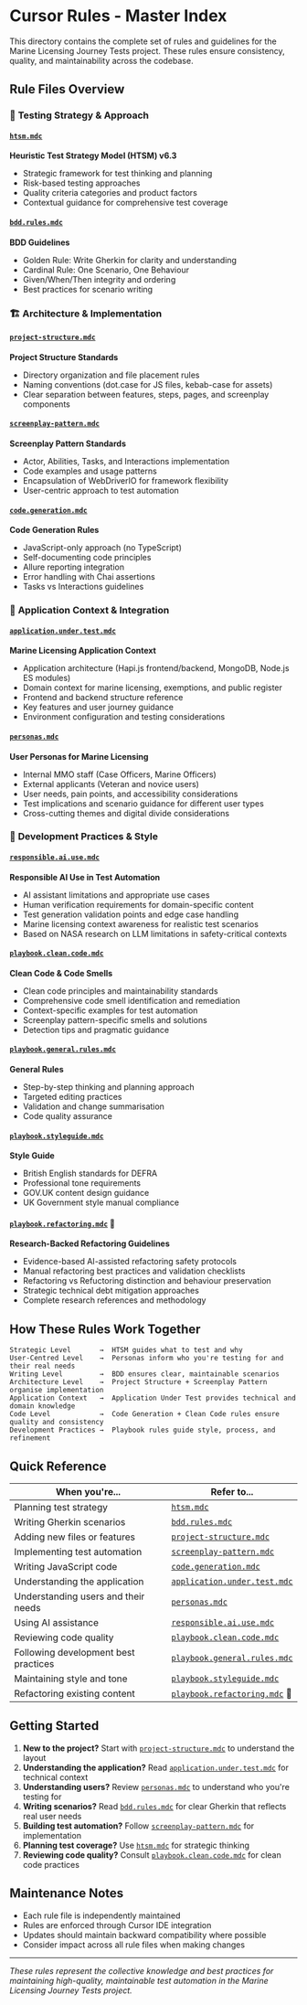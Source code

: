 # Cursor Rules - Master Index

This directory contains the complete set of rules and guidelines for the Marine Licensing Journey Tests project. These rules ensure consistency, quality, and maintainability across the codebase.

## Rule Files Overview

### 🎯 **Testing Strategy & Approach**

#### [`htsm.mdc`](./htsm.mdc)

**Heuristic Test Strategy Model (HTSM) v6.3**

- Strategic framework for test thinking and planning
- Risk-based testing approaches
- Quality criteria categories and product factors
- Contextual guidance for comprehensive test coverage

#### [`bdd.rules.mdc`](./bdd.rules.mdc)

**BDD Guidelines**

- Golden Rule: Write Gherkin for clarity and understanding
- Cardinal Rule: One Scenario, One Behaviour
- Given/When/Then integrity and ordering
- Best practices for scenario writing

### 🏗️ **Architecture & Implementation**

#### [`project-structure.mdc`](./project-structure.mdc)

**Project Structure Standards**

- Directory organization and file placement rules
- Naming conventions (dot.case for JS files, kebab-case for assets)
- Clear separation between features, steps, pages, and screenplay components

#### [`screenplay-pattern.mdc`](./screenplay-pattern.mdc)

**Screenplay Pattern Standards**

- Actor, Abilities, Tasks, and Interactions implementation
- Code examples and usage patterns
- Encapsulation of WebDriverIO for framework flexibility
- User-centric approach to test automation

#### [`code.generation.mdc`](./code.generation.mdc)

**Code Generation Rules**

- JavaScript-only approach (no TypeScript)
- Self-documenting code principles
- Allure reporting integration
- Error handling with Chai assertions
- Tasks vs Interactions guidelines

### 🎯 **Application Context & Integration**

#### [`application.under.test.mdc`](./application.under.test.mdc)

**Marine Licensing Application Context**

- Application architecture (Hapi.js frontend/backend, MongoDB, Node.js ES modules)
- Domain context for marine licensing, exemptions, and public register
- Frontend and backend structure reference
- Key features and user journey guidance
- Environment configuration and testing considerations

#### [`personas.mdc`](./personas.mdc)

**User Personas for Marine Licensing**

- Internal MMO staff (Case Officers, Marine Officers)
- External applicants (Veteran and novice users)
- User needs, pain points, and accessibility considerations
- Test implications and scenario guidance for different user types
- Cross-cutting themes and digital divide considerations

### 📝 **Development Practices & Style**

#### [`responsible.ai.use.mdc`](./responsible.ai.use.mdc)

**Responsible AI Use in Test Automation**

- AI assistant limitations and appropriate use cases
- Human verification requirements for domain-specific content
- Test generation validation points and edge case handling
- Marine licensing context awareness for realistic test scenarios
- Based on NASA research on LLM limitations in safety-critical contexts

#### [`playbook.clean.code.mdc`](./playbook.clean.code.mdc)

**Clean Code & Code Smells**

- Clean code principles and maintainability standards
- Comprehensive code smell identification and remediation
- Context-specific examples for test automation
- Screenplay pattern-specific smells and solutions
- Detection tips and pragmatic guidance

#### [`playbook.general.rules.mdc`](./playbook.general.rules.mdc)

**General Rules**

- Step-by-step thinking and planning approach
- Targeted editing practices
- Validation and change summarisation
- Code quality assurance

#### [`playbook.styleguide.mdc`](./playbook.styleguide.mdc)

**Style Guide**

- British English standards for DEFRA
- Professional tone requirements
- GOV.UK content design guidance
- UK Government style manual compliance

#### [`playbook.refactoring.mdc`](./playbook.refactoring.mdc) 🔬

**Research-Backed Refactoring Guidelines**

- Evidence-based AI-assisted refactoring safety protocols
- Manual refactoring best practices and validation checklists
- Refactoring vs Refuctoring distinction and behaviour preservation
- Strategic technical debt mitigation approaches
- Complete research references and methodology

## How These Rules Work Together

```
Strategic Level       →  HTSM guides what to test and why
User-Centred Level    →  Personas inform who you're testing for and their real needs
Writing Level         →  BDD ensures clear, maintainable scenarios
Architecture Level    →  Project Structure + Screenplay Pattern organise implementation
Application Context   →  Application Under Test provides technical and domain knowledge
Code Level            →  Code Generation + Clean Code rules ensure quality and consistency
Development Practices →  Playbook rules guide style, process, and refinement
```

## Quick Reference

| **When you're...**                   | **Refer to...**                                              |
| ------------------------------------ | ------------------------------------------------------------ |
| Planning test strategy               | [`htsm.mdc`](./htsm.mdc)                                     |
| Writing Gherkin scenarios            | [`bdd.rules.mdc`](./bdd.rules.mdc)                           |
| Adding new files or features         | [`project-structure.mdc`](./project-structure.mdc)           |
| Implementing test automation         | [`screenplay-pattern.mdc`](./screenplay-pattern.mdc)         |
| Writing JavaScript code              | [`code.generation.mdc`](./code.generation.mdc)               |
| Understanding the application        | [`application.under.test.mdc`](./application.under.test.mdc) |
| Understanding users and their needs  | [`personas.mdc`](./personas.mdc)                             |
| Using AI assistance                  | [`responsible.ai.use.mdc`](./responsible.ai.use.mdc)         |
| Reviewing code quality               | [`playbook.clean.code.mdc`](./playbook.clean.code.mdc)       |
| Following development best practices | [`playbook.general.rules.mdc`](./playbook.general.rules.mdc) |
| Maintaining style and tone           | [`playbook.styleguide.mdc`](./playbook.styleguide.mdc)       |
| Refactoring existing content         | [`playbook.refactoring.mdc`](./playbook.refactoring.mdc) 🔬  |

## Getting Started

1. **New to the project?** Start with [`project-structure.mdc`](./project-structure.mdc) to understand the layout
2. **Understanding the application?** Read [`application.under.test.mdc`](./application.under.test.mdc) for technical context
3. **Understanding users?** Review [`personas.mdc`](./personas.mdc) to understand who you're testing for
4. **Writing scenarios?** Read [`bdd.rules.mdc`](./bdd.rules.mdc) for clear Gherkin that reflects real user needs
5. **Building test automation?** Follow [`screenplay-pattern.mdc`](./screenplay-pattern.mdc) for implementation
6. **Planning test coverage?** Use [`htsm.mdc`](./htsm.mdc) for strategic thinking
7. **Reviewing code quality?** Consult [`playbook.clean.code.mdc`](./playbook.clean.code.mdc) for clean code practices

## Maintenance Notes

- Each rule file is independently maintained
- Rules are enforced through Cursor IDE integration
- Updates should maintain backward compatibility where possible
- Consider impact across all rule files when making changes

---

_These rules represent the collective knowledge and best practices for maintaining high-quality, maintainable test automation in the Marine Licensing Journey Tests project._
